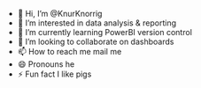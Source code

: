 - 👋 Hi, I’m @KnurKnorrig
- 👀 I’m interested in data analysis & reporting
- 🌱 I’m currently learning PowerBI version control
- 💞️ I’m looking to collaborate on dashboards
- 📫 How to reach me mail me
- 😄 Pronouns he
- ⚡ Fun fact I like pigs

<!---
KnurKnorrig/KnurKnorrig is a ✨ special ✨ repository because its `README.md` (this file) appears on your GitHub profile.
You can click the Preview link to take a look at your changes.
--->
